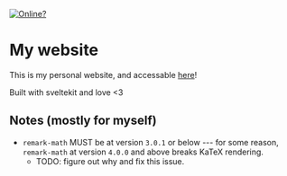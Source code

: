 [![Online?](https://img.shields.io/website?down_color=red&down_message=offline&style=for-the-badge&up_color=green&up_message=online&url=https%3A%2F%2Fcogsandsquigs.gq)](https://cogsandsquigs.gq)

# My website

This is my personal website, and accessable [here](https://cogsandsquigs.gq)!

Built with sveltekit and love <3

## Notes (mostly for myself)

- `remark-math` MUST be at version `3.0.1` or below --- for some reason, `remark-math` at version `4.0.0` and above breaks KaTeX rendering.
  - TODO: figure out why and fix this issue.

